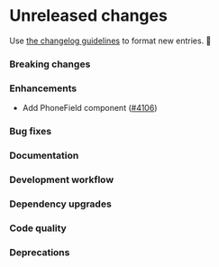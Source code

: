 # Unreleased changes

Use [the changelog guidelines](https://git.io/polaris-changelog-guidelines) to format new entries. 💜

### Breaking changes

### Enhancements

- Add PhoneField component ([#4106](https://github.com/Shopify/polaris-react/pull/4106))

### Bug fixes

### Documentation

### Development workflow

### Dependency upgrades

### Code quality

### Deprecations
